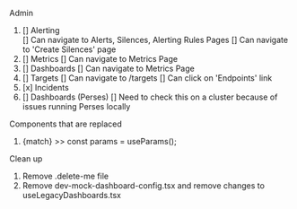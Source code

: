 Admin 
1. [] Alerting  
    [] Can navigate to Alerts, Silences, Alerting Rules Pages
    [] Can navigate to 'Create Silences' page 
2. [] Metrics 
    [] Can navigate to Metrics Page 
3. [] Dashboards
    [] Can navigate to Metrics Page 
4. [] Targets
    [] Can navigate to /targets 
    [] Can click on 'Endpoints' link 
5. [x] Incidents 
6. [] Dashboards (Perses)
    [] Need to check this on a cluster because of issues running Perses locally 




Components that are replaced 
1. {match}  >> const params = useParams(); 




Clean up 
1. Remove .delete-me file 
2. Remove dev-mock-dashboard-config.tsx and remove changes to useLegacyDashboards.tsx 